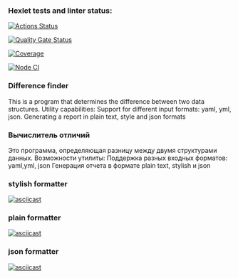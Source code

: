 ### Hexlet tests and linter status:

[![Actions Status](https://github.com/Dmitry-Khodanitsky/frontend-project-46/actions/workflows/hexlet-check.yml/badge.svg)](https://github.com/Dmitry-Khodanitsky/frontend-project-46/actions)

[![Quality Gate Status](https://sonarcloud.io/api/project_badges/measure?project=DK_HX-project-2&metric=alert_status)](https://sonarcloud.io/summary/new_code?id=DK_HX-project-2)

[![Coverage](https://sonarcloud.io/api/project_badges/measure?project=DK_HX-project-2&metric=coverage)](https://sonarcloud.io/summary/new_code?id=DK_HX-project-2)

[![Node CI](https://github.com/Dmitry-Khodanitsky/frontend-project-46/actions/workflows/nodejs.yml/badge.svg?branch=main)](https://github.com/Dmitry-Khodanitsky/frontend-project-46/actions/workflows/nodejs.yml)

### Difference finder
This is a program that determines the difference between two data structures.
Utility capabilities:
Support for different input formats: yaml, yml, json.
Generating a report in plain text, style and json formats

### Вычислитель отличий
Это программа, определяющая разницу между двумя структурами данных. 
Возможности утилиты:
Поддержка разных входных форматов: yaml,yml, json
Генерация отчета в формате plain text, stylish и json

### stylish formatter
[![asciicast](https://asciinema.org/a/QGz6ENU967EkoarHNyfGe1e1O.svg)](https://asciinema.org/a/QGz6ENU967EkoarHNyfGe1e1O)

### plain formatter
[![asciicast](https://asciinema.org/a/QFMobou9LJhryrTc6v1l8OXVF.svg)](https://asciinema.org/a/QFMobou9LJhryrTc6v1l8OXVF)

### json formatter 
[![asciicast](https://asciinema.org/a/8Xd7B51yDUsRxmhZNQjH36rCb.svg)](https://asciinema.org/a/8Xd7B51yDUsRxmhZNQjH36rCb)